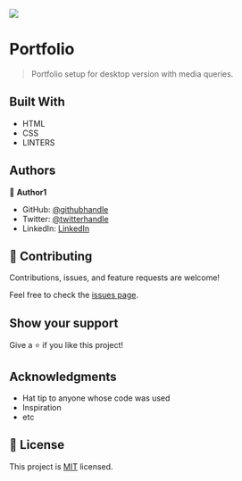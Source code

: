 ![](https://img.shields.io/badge/Microverse-blueviolet)

# Portfolio
> Portfolio setup for desktop version with media queries.


## Built With

- HTML
- CSS
- LINTERS

## Authors

👤 **Author1**

- GitHub: [@githubhandle](https://github.com/edubew)
- Twitter: [@twitterhandle](https://twitter.com/@edube_winne)
- LinkedIn: [LinkedIn](https://linkedin.com/in/winfred-edube-9820a422a/)

## 🤝 Contributing

Contributions, issues, and feature requests are welcome!

Feel free to check the [issues page](../../issues/).

## Show your support

Give a ⭐️ if you like this project!

## Acknowledgments

- Hat tip to anyone whose code was used
- Inspiration
- etc

## 📝 License

This project is [MIT](./MIT.md) licensed.
